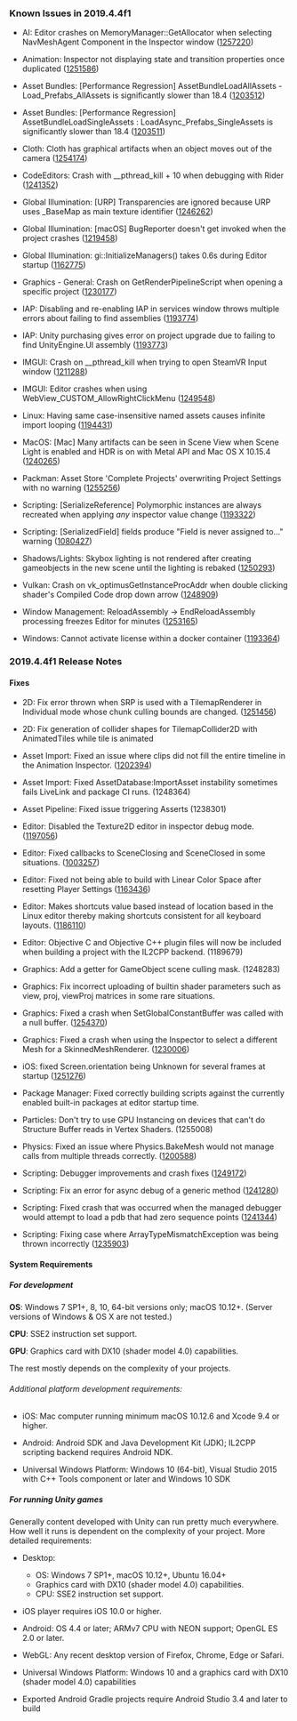 ### Known Issues in 2019.4.4f1

*   AI: Editor crashes on MemoryManager::GetAllocator when selecting NavMeshAgent Component in the Inspector window ([1257220](https://issuetracker.unity3d.com/issues/editor-crashes-on-memorymanager-getallocator-when-selecting-navmeshagent-component-in-the-inspector-window))
    
*   Animation: Inspector not displaying state and transition properties once duplicated ([1251586](https://issuetracker.unity3d.com/issues/inspector-not-displaying-state-and-transition-properties-once-duplicated))
    
*   Asset Bundles: \[Performance Regression\] AssetBundleLoadAllAssets - Load\_Prefabs\_AllAssets is significantly slower than 18.4 ([1203512](https://issuetracker.unity3d.com/issues/performance-regression-assetbundleloadallassets-load-prefabs-allassets-is-significantly-slower-than-18-dot-4))
    
*   Asset Bundles: \[Performance Regression\] AssetBundleLoadSingleAssets : LoadAsync\_Prefabs\_SingleAssets is significantly slower than 18.4 ([1203511](https://issuetracker.unity3d.com/issues/assetbundleloadsingleassets-loadasync-prefabs-singleassets-is-significantly-slower-than-18-dot-4))
    
*   Cloth: Cloth has graphical artifacts when an object moves out of the camera ([1254174](https://issuetracker.unity3d.com/issues/cloth-has-graphical-artifacts-when-an-object-moves-out-of-the-camera))
    
*   CodeEditors: Crash with \_\_pthread\_kill + 10 when debugging with Rider ([1241352](https://issuetracker.unity3d.com/issues/attaching-a-debugger-causes-unity-to-crash))
    
*   Global Illumination: \[URP\] Transparencies are ignored because URP uses \_BaseMap as main texture identifier ([1246262](https://issuetracker.unity3d.com/issues/urp-shadows-from-alpha-materials-are-not-baked-into-a-lightmap-when-using-baked-lit-shader))
    
*   Global Illumination: \[macOS\] BugReporter doesn't get invoked when the project crashes ([1219458](https://issuetracker.unity3d.com/issues/macos-bugreporter-doesnt-get-invoked-when-the-project-crashes))
    
*   Global Illumination: gi::InitializeManagers() takes 0.6s during Editor startup ([1162775](https://issuetracker.unity3d.com/issues/gi-initializemanagers-takes-0-dot-4s-during-editor-startup))
    
*   Graphics - General: Crash on GetRenderPipelineScript when opening a specific project ([1230177](https://issuetracker.unity3d.com/issues/crash-on-getrenderpipelinescript-when-opening-a-specific-project))
    
*   IAP: Disabling and re-enabling IAP in services window throws multiple errors about failing to find assemblies ([1193774](https://issuetracker.unity3d.com/issues/disabling-and-re-enabling-iap-in-services-window-throws-multiple-errors-about-failing-to-find-assemblies))
    
*   IAP: Unity purchasing gives error on project upgrade due to failing to find UnityEngine.UI assembly ([1193773](https://issuetracker.unity3d.com/issues/unity-purchasing-fails-to-load-due-to-failing-to-find-unityengine-dot-ui-assembly))
    
*   IMGUI: Crash on \_\_pthread\_kill when trying to open SteamVR Input window ([1211288](https://issuetracker.unity3d.com/issues/crash-on-pthread-kill-when-trying-to-open-steamvr-input-window))
    
*   IMGUI: Editor crashes when using WebView\_CUSTOM\_AllowRightClickMenu ([1249548](https://issuetracker.unity3d.com/issues/editor-crashes-when-using-webview-custom-allowrightclickmenu))
    
*   Linux: Having same case-insensitive named assets causes infinite import looping ([1194431](https://issuetracker.unity3d.com/issues/linux-having-same-case-insensitive-named-assets-causes-infinite-import-looping))
    
*   MacOS: \[Mac\] Many artifacts can be seen in Scene View when Scene Light is enabled and HDR is on with Metal API and Mac OS X 10.15.4 ([1240265](https://issuetracker.unity3d.com/issues/mac-many-artifacts-can-be-seen-in-scene-view-when-scene-light-is-enabled-on-with-metal-api-and-mac-os-x-10-dot-15-dot-4))
    
*   Packman: Asset Store 'Complete Projects' overwriting Project Settings with no warning ([1255256](https://issuetracker.unity3d.com/issues/asset-store-complete-projects-overwriting-project-settings-with-no-warning))
    
*   Scripting: \[SerializeReference\] Polymorphic instances are always recreated when applying _any_ inspector value change ([1193322](https://issuetracker.unity3d.com/issues/serializereference-non-serialized-initialized-fields-lose-their-values-when-entering-play-mode))
    
*   Scripting: \[SerializedField\] fields produce "Field is never assigned to..." warning ([1080427](https://issuetracker.unity3d.com/issues/serializedfield-fields-produce-field-is-never-assigned-to-dot-dot-dot-warning))
    
*   Shadows/Lights: Skybox lighting is not rendered after creating gameobjects in the new scene until the lighting is rebaked ([1250293](https://issuetracker.unity3d.com/issues/skybox-lighting-is-not-shown-after-creating-new-gameobjects-in-the-new-scene))
    
*   Vulkan: Crash on vk\_optimusGetInstanceProcAddr when double clicking shader's Compiled Code drop down arrow ([1248909](https://issuetracker.unity3d.com/issues/vulkan-crash-on-vk-optimusgetinstanceprocaddr-when-double-clicking-shaders-compiled-code-drop-down-arrow))
    
*   Window Management: ReloadAssembly -> EndReloadAssembly processing freezes Editor for minutes ([1253165](https://issuetracker.unity3d.com/issues/reloadassembly-endreloadassebly-processing-freezes-editor-for-minutes))
    
*   Windows: Cannot activate license within a docker container ([1193364](https://issuetracker.unity3d.com/issues/cannot-activate-license-within-a-docker-container))
    

### 2019.4.4f1 Release Notes

#### Fixes

*   2D: Fix error thrown when SRP is used with a TilemapRenderer in Individual mode whose chunk culling bounds are changed. ([1251456](https://issuetracker.unity3d.com/issues/srp-core-exception-thrown-when-placing-a-tile-thats-larger-than-the-tilemap-grid-size))
    
*   2D: Fix generation of collider shapes for TilemapCollider2D with AnimatedTiles while tile is animated
    
*   Asset Import: Fixed an issue where clips did not fill the entire timeline in the Animation Inspector. ([1202394](https://issuetracker.unity3d.com/issues/the-total-frames-of-the-animation-does-not-fill-the-timeline))
    
*   Asset Import: Fixed AssetDatabase:ImportAsset instability sometimes fails LiveLink and package CI runs. (1248364)
    
*   Asset Pipeline: Fixed issue triggering Asserts (1238301)
    
*   Editor: Disabled the Texture2D editor in inspector debug mode. ([1197056](https://issuetracker.unity3d.com/issues/imported-objects-settings-properties-are-not-saved-in-the-inspector-debug-mode))
    
*   Editor: Fixed callbacks to SceneClosing and SceneClosed in some situations. ([1003257](https://issuetracker.unity3d.com/issues/editorscenemanager-sceneclosing-and-sceneclosed-callbacks-are-not-called-when-switching-between-scenes))
    
*   Editor: Fixed not being able to build with Linear Color Space after resetting Player Settings ([1163436](https://issuetracker.unity3d.com/issues/unable-to-build-ios-with-linear-color-space-after-resetting-player-settings))
    
*   Editor: Makes shortcuts value based instead of location based in the Linux editor thereby making shortcuts consistent for all keyboard layouts. ([1186110](https://issuetracker.unity3d.com/issues/linux-default-shortcuts-for-different-keyboard-locations-are-physical-location-based-not-letter-based))
    
*   Editor: Objective C and Objective C++ plugin files will now be included when building a project with the IL2CPP backend. (1189679)
    
*   Graphics: Add a getter for GameObject scene culling mask. (1248283)
    
*   Graphics: Fix incorrect uploading of builtin shader parameters such as view, proj, viewProj matrices in some rare situations.
    
*   Graphics: Fixed a crash when SetGlobalConstantBuffer was called with a null buffer. ([1254370](https://issuetracker.unity3d.com/issues/project-crashes-when-calling-commandbuffer-dot-setglobalconstantbuffer-with-null))
    
*   Graphics: Fixed a crash when using the Inspector to select a different Mesh for a SkinnedMeshRenderer. ([1230006](https://issuetracker.unity3d.com/issues/macos-editor-crashes-when-changing-mesh-in-skinned-mesh-renderer))
    
*   iOS: fixed Screen.orientation being Unknown for several frames at startup ([1251276](https://issuetracker.unity3d.com/issues/getting-unknown-screen-orientation-for-a-few-frames-when-the-splash-screen-is-disabled))
    
*   Package Manager: Fixed correctly building scripts against the currently enabled built-in packages at editor startup time.
    
*   Particles: Don't try to use GPU Instancing on devices that can't do Structure Buffer reads in Vertex Shaders. (1255008)
    
*   Physics: Fixed an issue where Physics.BakeMesh would not manage calls from multiple threads correctly. ([1200588](https://issuetracker.unity3d.com/issues/crash-after-physics-dot-physx-foundation-invalid-registration-detected-errors-show-up-when-using-physics-dot-bakemesh))
    
*   Scripting: Debugger improvements and crash fixes ([1249172](https://issuetracker.unity3d.com/issues/macos-crash-on-buffer-add-value-full-when-debugging-with-code-editor-attached))
    
*   Scripting: Fix an error for async debug of a generic method ([1241280](https://issuetracker.unity3d.com/issues/crash-when-performing-step-over))
    
*   Scripting: Fixed crash that was occurred when the managed debugger would attempt to load a pdb that had zero sequence points ([1241344](https://issuetracker.unity3d.com/issues/macos-editor-crashes-on-mono-log-write-logfile-when-attaching-a-debugger-and-then-setting-a-breakpoint))
    
*   Scripting: Fixing case where ArrayTypeMismatchException was being thrown incorrectly ([1235903](https://issuetracker.unity3d.com/issues/mono-arraytypemismatchexception-is-thrown-when-using-array-of-generic-icollection))
    

#### System Requirements

##### For development

**OS**: Windows 7 SP1+, 8, 10, 64-bit versions only; macOS 10.12+. (Server versions of Windows & OS X are not tested.)

**CPU**: SSE2 instruction set support.

**GPU**: Graphics card with DX10 (shader model 4.0) capabilities.

The rest mostly depends on the complexity of your projects.

###### Additional platform development requirements:

*   iOS: Mac computer running minimum macOS 10.12.6 and Xcode 9.4 or higher.
    
*   Android: Android SDK and Java Development Kit (JDK); IL2CPP scripting backend requires Android NDK.
    
*   Universal Windows Platform: Windows 10 (64-bit), Visual Studio 2015 with C++ Tools component or later and Windows 10 SDK
    

##### For running Unity games

Generally content developed with Unity can run pretty much everywhere. How well it runs is dependent on the complexity of your project. More detailed requirements:

*   Desktop:
    
    *   OS: Windows 7 SP1+, macOS 10.12+, Ubuntu 16.04+
    *   Graphics card with DX10 (shader model 4.0) capabilities.
    *   CPU: SSE2 instruction set support.
*   iOS player requires iOS 10.0 or higher.
    
*   Android: OS 4.4 or later; ARMv7 CPU with NEON support; OpenGL ES 2.0 or later.
    
*   WebGL: Any recent desktop version of Firefox, Chrome, Edge or Safari.
    
*   Universal Windows Platform: Windows 10 and a graphics card with DX10 (shader model 4.0) capabilities
    
*   Exported Android Gradle projects require Android Studio 3.4 and later to build